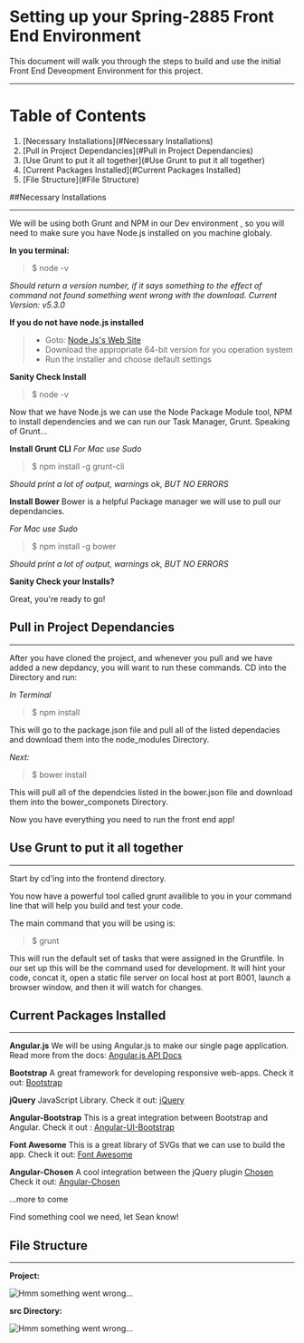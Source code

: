 Setting up your Spring-2885 Front End Environment
==================

This document will walk you through the steps to build and use the initial Front End Deveopment Environment for this project.

----------

# Table of Contents
1. [Necessary Installations](#Necessary Installations)
2. [Pull in Project Dependancies](#Pull in Project Dependancies)
3. [Use Grunt to put it all together](#Use Grunt to put it all together)
4. [Current Packages Installed](#Current Packages Installed)
5. [File Structure](#File Structure)

##Necessary Installations

-------------
We will be using both Grunt and NPM in our Dev environment , so you will need to make sure you have Node.js installed on you machine globaly.

**In you terminal:**

> $ node -v

*Should return a version number, if it says something to the effect of command not found something went wrong with the download. Current Version: v5.3.0*

**If you do not have node.js installed**

>- Goto: [Node Js's Web Site](https://nodejs.org/en/)
>- Download the appropriate 64-bit version for you operation system
>- Run the installer and choose default settings

**Sanity Check Install**
> $ node -v

Now that we have Node.js we can use the Node Package Module tool, NPM to install dependencies and we can run our Task Manager, Grunt.  Speaking of Grunt...

**Install Grunt CLI**
*For Mac use Sudo*

> $ npm install -g grunt-cli

*Should print a lot of output, warnings ok, BUT NO ERRORS*

**Install Bower**
Bower is a helpful Package manager we will use to pull our dependancies.

*For Mac use Sudo*
>$ npm install  -g bower

*Should print a lot of output, warnings ok, BUT NO ERRORS*

**Sanity Check your Installs?**

Great, you're ready to go!


## Pull in Project Dependancies

-------------

After you have cloned the project, and whenever you pull and we have added a new depdancy, you will want to run these commands. CD into the Directory and run:

*In Terminal*
> $ npm install

This will go to the package.json file and pull all of the listed dependacies and download them into the node_modules Directory.

*Next:*
> $ bower install

This will pull all of the dependcies listed in the bower.json file and download them into the bower_componets Directory.

Now you have everything you need to run the front end app!

## Use Grunt to put it all together

-------------
Start by cd'ing into the frontend directory.

You now have a powerful tool called grunt availible to you in your command line that will help you build and test your code.

The main command that you will be using is:
> $ grunt

This will run the default set of tasks that were assigned in the Gruntfile.  In our set up this will be the command used for development.  It will hint your code, concat it, open a static file server on local host at port 8001, launch a browser window, and then it will watch for changes.

## Current Packages Installed

-------------

**Angular.js**
We will be using Angular.js to make our single page application.  Read more from the docs:
[Angular.js API Docs](https://docs.angularjs.org/api)

**Bootstrap**
A great framework for developing responsive web-apps.  Check it out: [Bootstrap](http://getbootstrap.com/)

**jQuery**
JavaScript Library. Check it out: [jQuery](https://jquery.com/)

**Angular-Bootstrap**
This is a great integration between Bootstrap and Angular.  Check it out : [Angular-UI-Bootstrap](http://angular-ui.github.io/bootstrap/)

**Font Awesome**
This is a great library of SVGs that we can use to build the app.  Check it out: [Font Awesome](https://fortawesome.github.io/Font-Awesome/)

**Angular-Chosen**
A cool integration between the jQuery plugin [Chosen](http://harvesthq.github.io/chosen/)  Check it out: [Angular-Chosen](https://github.com/localytics/angular-chosen)

...more to come

Find something cool we need, let Sean know!




## File Structure

-------------

**Project:**

![Hmm something went wrong...](http://s16.postimg.org/t04oemjj9/Screen_Shot_2016_01_30_at_12_02_08_PM.png)

**src Directory:**

![Hmm something went wrong...](http://s21.postimg.org/3sk04wqzr/Screen_Shot_2016_01_30_at_12_03_03_PM.png)



